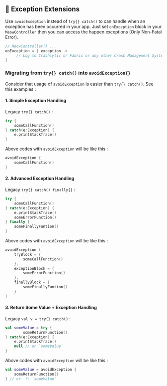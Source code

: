 ## 🤡 Exception Extensions 

Use `avoidException`  instead of `try{} catch()` to can handle when an exception has been occurred in your app. Just set `onException` block in your `MeowController`  then you can access the happen exceptions (Only Non-Fatal Error). 

```kotlin
// MeowController() ...
onException = { exception ->
     // Log to Crashlytic or Fabric or any other Crash Management System.
}
```

### Migrating from `try{} catch()` into `avoidException{}` 

Consider that usage of `avoidException` is easier than `try{} catch()`. See this examples : 
  
#### 1. Simple Exception Handling
 
Legacy  `try{} catch()` : 

```kotlin
try { 
    someCallFunction()
} catch(e:Exception) {
    e.printStackTrace()
}
```
Above codes with `avoidException` will be like this :  
```kotlin
avoidException {
    someCallFunction()
}
```

#### 2. Advanced Exception Handling
 
Legacy  `try{} catch() finally{}` : 

```kotlin
try { 
    someCallFunction()
} catch(e:Exception) {
    e.printStackTrace()
    someErrorFunction()
} finally {
    someFinallyFuntion()
}
```
Above codes with `avoidException` will be like this :  
```kotlin
avoidException (
    tryBlock = {
        someCallFunction()
    },
    exceptionBlock = {
        someErrorFunction()
    },
    finallyBlock = {
        someFinallyFuntion()
    }
)
```

#### 3. Return Some Value + Exception Handling
 
Legacy  `val v = try{} catch()` : 

```kotlin
val someValue = try { 
        someReturnFunction()
} catch(e:Exception) {
    e.printStackTrace()
    null // or `someValue`
}
```
Above codes with `avoidException` will be like this :  
```kotlin
val someValue = avoidException { 
    someReturnFunction()
} // or  ?: `someValue`
```
<!--stackedit_data:
eyJoaXN0b3J5IjpbLTcxMjA3NjIyNF19
-->